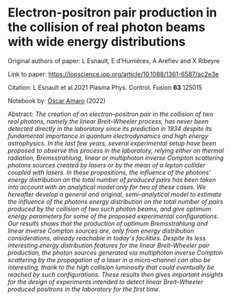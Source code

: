 # Electron-positron pair production in the collision of real photon beams with wide energy distributions

Original authors of paper: L Esnault, E d'Humières, A Arefiev and X Ribeyre

Link to paper: https://iopscience.iop.org/article/10.1088/1361-6587/ac2e3e

Citation: L Esnault et al 2021 Plasma Phys. Control. Fusion __63__ 125015

Notebook by: [Óscar Amaro](https://github.com/OsAmaro) (2022)

Abstract: _The creation of an electron–positron pair in the collision of two real photons, namely the linear Breit–Wheeler process, has never been detected directly in the laboratory since its prediction in 1934 despite its fundamental importance in quantum electrodynamics and high energy astrophysics. In the last few years, several experimental setup have been proposed to observe this process in the laboratory, relying either on thermal radiation, Bremsstrahlung, linear or multiphoton inverse Compton scattering photons sources created by lasers or by the mean of a lepton collider coupled with lasers. In these propositions, the influence of the photons' energy distribution on the total number of produced pairs has been taken into account with an analytical model only for two of these cases. We hereafter develop a general and original, semi-analytical model to estimate the influence of the photons energy distribution on the total number of pairs produced by the collision of two such photon beams, and give optimum energy parameters for some of the proposed experimental configurations. Our results shows that the production of optimum Bremsstrahlung and linear inverse Compton sources are, only from energy distribution considerations, already reachable in today's facilities. Despite its less interesting energy distribution features for the linear Breit–Wheeler pair production, the photon sources generated via multiphoton inverse Compton scattering by the propagation of a laser in a micro-channel can also be interesting, thank to the high collision luminosity that could eventually be reached by such configurations. These results then gives important insights for the design of experiments intended to detect linear Breit–Wheeler produced positrons in the laboratory for the first time._
